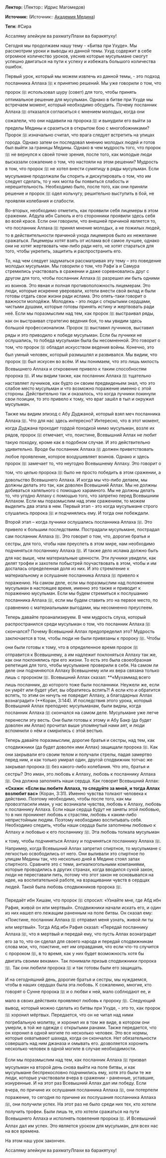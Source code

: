 **Лектор:** (Лектор:: Идрис Магомедов)

**Источник:** (Источник:: [Академия Медина](https://web.medinaschool.org/school/))

**Теги:** #Сира

Ассаляму алейкум ва рахматуЛлахи ва баракятуху!


Сегодня мы продолжаем нашу тему - «Битва при Ухуде». Мы рассмотрим уроки и выводы из данной темы. Ухуд содержит в себе огромное количество уроков, уяснив которые мусульмане смогут успешно двигаться на пути к успеху и избежать большого количества ошибок.


Первый урок, который мы можем извлечь из данной темы, - это подход посланника Аллаха ﷺ к принятию решений. Мы уже говорили о том, что пророк ﷺ использовал шуру (совет) для того, чтобы принять оптимальное решение для мусульман. Однако в битве при Ухуде мы встречаем момент, который необходимо обсудить. Почему посланник Аллаха ﷺ отказался согласиться с мнением молодых, когда они сожалели, что они надавили на пророка ﷺ и вынудили его выйти за пределы Медины и сразиться в открытом бою с многобожниками? Пророк ﷺ изначально считал, что врага следует встретить на улицах города. Однако затем он последовал мнению молодых людей и готов был выйти за границы Медины. Однако в чем мудрость того, что пророк ﷺ не вернулся к своей точке зрения, после того, как молодые люди высказали сожаление о том, что настояли на этом решении? Мудрость в том, что пророк ﷺ не хотел внести сумятицу в ряды мусульман. Если мусульмане продолжали бы спорить и дискутировать о том, что им следует сделать, то у них могла бы появиться слабость и нерешительность. Необходимо было, после того, как они приняли решение и пророк ﷺ одел кольчугу, решительно выступить в бой, не проявляя колебания и слабости.


Во-вторых, необходимо отметить, как проявили себя лицемеры в этом сражении. Абдула ибн Салюль и его сторонники проявили здесь себя во всей красе. Если они говорили, что внешней причиной является то, что посланник Аллаха ﷺ принял мнение молодых, а не пожилых людей, то в действительности причиной ухода лицемеров было их нежелание сражаться. Лицемеры хотят взять от ислама всё самое лучшее, однако они не хотят жертвовать чем-либо ради него, не хотят стараться для того, чтобы укрепить, защитить и распространить его.


То, над чем следует задуматься рассматривая эту тему – это поведение молодых мусульман. Мы говорили о том, что Рафи`а и Самура стремились участвовать в сражении и даже соревновались друг с другом для того, чтобы посланник Аллаха ﷺ разрешил им быть одними из воинов. Это явная и полная противоположность лицемерам. Это люди, которые искренне уверовали, хотели внести свой вклад и были готовы отдать свои жизни ради ислама. Это опять-таки говорит о важности молодёжи. Молодежь - это люди с открытыми сердцами, чистыми душами, которые готовы принять истину и жертвовать ради неё. Если мы поразмыслим над тем, как пророк ﷺ выстраивал ряды, как он выстраивал стратегию ведения боя, то мы увидим здесь большой профессионализм. Пророк ﷺ выставил лучников, выставил ряды и это приводило к победе мусульман. Если бы лучники не ослушались, то победа мусульман была бы несомненной. Это говорит о том, что пророк ﷺ обладал искусством ведения войны. Конечно, это был умный человек, который размышлял и развивался. Мы видим, что пророк ﷺ был искусен во всём. И мы понимаем, что это лишь милость Всевышнего Аллаха и откровение привело к таким способностям пророка ﷺ. И мы видим также, как посланник Аллаха ﷺ тщательно наставляет лучников, как будто он своим предвиденьем знал, что это слабое место мусульман и что возможно поражение именно с этой стороны. Действительно так и оказалось, что когда лучники покинули свои позиции, то это привело к тому, что враг зашёл в тыл и окружил мусульман.


Также мы видим эпизод с Абу Дуджаной, который взял меч посланника Аллаха ﷺ. Что для нас здесь интересно? Интересно, что в этот момент, когда Дуджана проходит гордой походкой мимо мусульман, возле их рядов, пророк ﷺ отмечает, что, поистине, Всевышний Аллах не любит такую походку, кроме как в подобном случае. И это действительно удивительно. Вроде бы посланник Аллаха ﷺ должен приветствовать любое проявление, которое воодушевляет воинов. Однако и здесь пророк ﷺ замечает то, что неугодно Всевышнему Аллаху. Это говорит о том, что целью пророка ﷺ было не просто победить в этом сражении, а довольство Всевышнего Аллаха. И когда мы что-либо делаем, мы должны делать это так, как доволен Всевышний Аллах. Мы не должны добиваться халяльного с помощью харамного. Мы не должны делать то, что угодно Аллаху с помощью того, что запретно перед Всевышним Аллахом. Если мы поразмыслим над этим сражением, то можем выделить два этапа в нем. Первый этап - это когда мусульмане строго слушались пророка ﷺ и подчинялись ему. И тогда они побеждали. Второй этап – когда лучники ослушались посланника Аллаха ﷺ. Это привело к большим последствиям. Пострадали мусульмане, пострадал сам посланник Аллаха ﷺ. Это говорит о том, что, дорогие братья и сестры, для того, чтобы нам преуспеть в этом мире, нам необходимо подчиняться посланнику Аллаха ﷺ. И также дело ислама должно быть для нас выше, чем материальные ценности. Эти лучники увидели, как делят трофеи и захотели побыстрей поучаствовать в этом, чтобы и им досталась определенная доля из них. И это стремление к материальному и ослушание посланника Аллаха ﷺ привело к поражению. На самом деле, если мы поразмыслим над положением мусульман в настоящее время, именно это также и приводит к поражению мусульман. Если мы будем стремиться к послушанию посланника Аллаха ﷺ, если мы будем ставить это на первое место, по сравнению с материальными выгодами, мы несомненно преуспеем.


Теперь давайте проанализируем. В чем мудрость слуха, который распространился среди мусульман о том, что посланник Аллаха ﷺ скончался? Почему Всевышний Аллах предопределил это? Мудрость заключается в том, чтобы люди не были привязаны к пророку ﷺ. Чтобы они были готовы к тому, что в определенное время пророк ﷺ отправится к Всевышнему, а им надлежит поклоняться Аллаху так же, как они поклонялись при его жизни. То есть это была своеобразная репетиция для того, чтобы мусульмане проверили в себя. На самом ли деле они подчиняются Аллаху Всевышнему или их вера связана только лишь с пророком ﷺ. Всевышний Аллах сказал: **«Мухаммад всего лишь посланник, до которого тоже были посланники. Неужели же, если он умрёт или будет убит, вы обратитесь вспять?! А если кто и обратится вспять, то этим он ничуть не повредит Аллаху, а благодарных Аллах вознаградит» (**Коран, 3:144). И последствия этого урока, который Всевышний Аллах преподнес мусульманам, были видны, когда посланник Аллаха ﷺ скончался на самом деле. Мусульмане уже легче перенесли эту весть. Они были готовы к этому и Абу Бакр (да будет доволен им Аллах) прочитал выше упомянутый нами аят, и люди вспомнили о нём и смирились с этой вестью.


Теперь давайте поразмыслим, дорогие братья и сестры, над тем, как сподвижники (да будет доволен ими Аллах) защищали пророка ﷺ. Как они закрывали его своим телом и получали стрелы, падая замертво перед ним, и как только умирал один, другой сподвижник тотчас же закрывал пророка ﷺ без какого-либо колебания. Что это, братья и сестры? Это иман, это любовь к Аллаху, любовь к посланнику Аллаха ﷺ. Она должна заполнять наши сердца. Как говорит Всевышний Аллах: **«Скажи: «Если вы любите Аллаха, то следуйте за мной, и тогда Аллах возлюбит вас»** (Коран, 3:31). Именно чувства толкают человека к действию. Поэтому необходимо, чтобы после того, как мы провозгласили иман, у нас возникали чувства, любовь к Аллаху, любовь к посланнику Аллаха. Если наши сердца будут не заняты этой любовью, то в них проникнет любовь к страстям, любовь к каким-либо непристойным людям. Поэтому необходимо воспитывать себя. Необходимо следить, чтобы наши сердца были заполнены любовью к Аллаху и любовью к его посланнику ﷺ. Эта любовь толкала мусульман к тому, чтобы подчиняться Аллаху и подчиняться посланнику Аллаха ﷺ. Например, когда Всевышний Аллах запретил спиртное, то мусульмане с легкостью освободились от него. Они выливали это спиртное по улицам Медины так, что несколько дней в Медине стоял запах спиртного. Сравните это с теми, антиалкогольными компаниями, которые проводились в других странах, когда вводился сухой закон, люди не переставали пить, потому что этот закон не основывался на идее, на воспитательной работе, на взращивании чувств в сердцах людей. Такой была любовь сподвижников пророка ﷺ.


Передаёт ибн Хишам, что пророк ﷺ спросил: «Узнайте мне, где Абд ибн Рафия, живой он или мертвый». Сподвижники начали искать его, и один из них нашел его лежащим раненным на поле битвы. Он сказал ему: «Поистине, посланник Аллаха ﷺ отправил меня узнать, живой ли ты или мертвый». Тогда Абд ибн Рафия сказал: «Передай посланнику Аллаха ﷺ, что я мертвый и передай ему, что пусть Аллах вознаградит его за то, что он сделал для своего народа и передай сподвижникам слова мои, что, поистине, нет им оправдания, что если что-то случится с пророком ﷺ, в то время, как у них будет возможность хотя бы двигать своими веками». Так понимали призыв сподвижники пророка ﷺ. Так они любили пророка ﷺ и так готовы были его защищать.


И на сегодняшний день, дорогие братья и сестры, мы нуждаемся, чтобы в наших сердцах была эта любовь. К сожалению, многие, кто говорят о Сунне пророка ﷺ и о любви к ней, мало соблюдают ее, и мало в своих действиях проявляют любовь к пророку ﷺ. Следующий вывод, который можно сделать из битвы при Ухуде, - это то, как пророк ﷺ хоронил мёртвых. Передается, что он не читал над ними погребальную молитву, и хоронил их в том же виде, в котором они умерли, в той же одежде с открытыми ранами. Также передается, что он хоронил в одной могиле по несколько человек. Это все нормы, которые охватывают шахида, когда он скончался. Нет обязательности совершать над ним джаназа и омывать его. дозволяется хоронить несколько человек в одной могиле в случае необходимости.


Если мы поразмыслим над тем, как посланник Аллаха ﷺ призвал мусульман на второй день снова выйти на поле битвы, и как мусульмане беспрекословно подчинились ему, хотя это были те же люди, которые участвовали вчера в сражении - раненные, уставшие, изнуренные. И на этот раз Всевышний Аллах дал им победу. Если вчера, по причине их ослушания посланника Аллаха ﷺ, они потерпели поражение, то сегодня по причине их послушания посланника Аллаха ﷺ, они получили успех. На этот раз не было среди них тех, кто хотели получить трофеи. Были лишь те, кто хотели сражаться на пути Всевышнего Аллаха и исполнять повеления пророка ﷺ. И Всевышний Аллах дал им успех. Это является уроком для мусульман, для всех нас на все времена.


На этом наш урок закончен.


Ассаляму алейкум ва рахматуЛлахи ва баракятуху!

